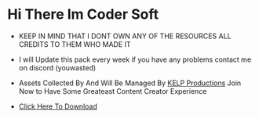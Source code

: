 # Hi There Im Coder Soft

- KEEP IN MIND THAT I DONT OWN ANY OF THE RESOURCES ALL CREDITS TO THEM WHO MADE IT

- I will Update this pack every week if you have any problems contact me on discord (youwasted)

- Assets Collected By And Will Be Managed By [KELP Productions](https://discord.gg/dH8nfC9EFE) Join Now to Have Some Greateast Content Creator Experience

- [Click Here To Download](https://drive.google.com/drive/folders/1ReY7aFYzLG_Rd-1DEgZh7C_khwpBh9d-?usp=drive_link)
